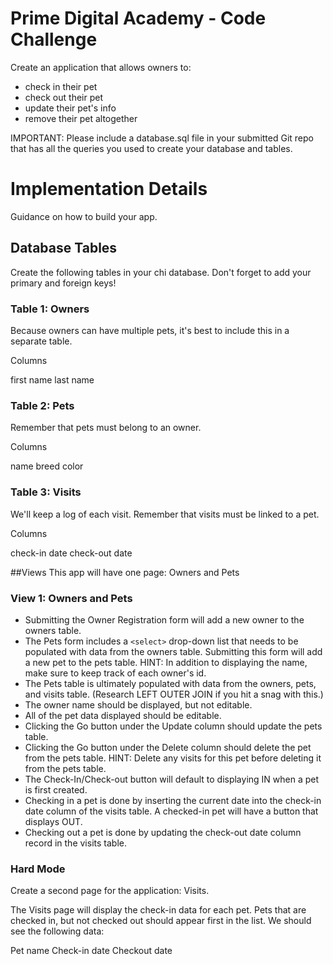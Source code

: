 # Prime Digital Academy - Code Challenge

Create an application that allows owners to:
* check in their pet
* check out their pet
* update their pet's info
* remove their pet altogether

IMPORTANT: Please include a database.sql file in your submitted Git repo that has all the queries you used to create your database and tables.

# Implementation Details

Guidance on how to build your app.

## Database Tables

Create the following tables in your chi database. Don't forget to add your primary and foreign keys!

### Table 1: Owners
Because owners can have multiple pets, it's best to include this in a separate table.

Columns

first name
last name

### Table 2: Pets
Remember that pets must belong to an owner.

Columns

name
breed
color

### Table 3: Visits
We'll keep a log of each visit. Remember that visits must be linked to a pet.

Columns

check-in date
check-out date

##Views
This app will have one page: Owners and Pets

### View 1: Owners and Pets
* Submitting the Owner Registration form will add a new owner to the owners table.
* The Pets form includes a `<select>` drop-down list that needs to be populated with data from the owners table. Submitting this form will add a new pet to the pets table. 
 HINT: In addition to displaying the name, make sure to keep track of each owner's id.
* The Pets table is ultimately populated with data from the owners, pets, and visits table. (Research LEFT OUTER JOIN if you hit a snag with this.)
* The owner name should be displayed, but not editable.
* All of the pet data displayed should be editable.
* Clicking the Go button under the Update column should update the pets table.
* Clicking the Go button under the Delete column should delete the pet from the pets table. HINT: Delete any visits for this pet before deleting it from the pets table.
* The Check-In/Check-out button will default to displaying IN when a pet is first created.
* Checking in a pet is done by inserting the current date into the check-in date column of the visits table. A checked-in pet will have a button that displays OUT.
* Checking out a pet is done by updating the check-out date column record in the visits table.

### Hard Mode
Create a second page for the application: Visits.

The Visits page will display the check-in data for each pet. Pets that are checked in, but not checked out should appear first in the list. We should see the following data:

Pet name
Check-in date
Checkout date
